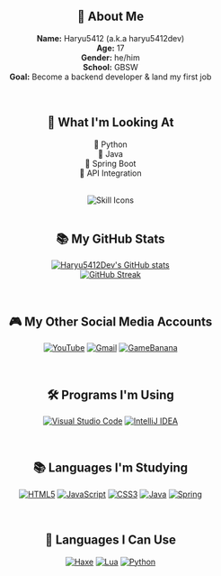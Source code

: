 <div align="center">

## 👋 About Me

**Name:** Haryu5412 (a.k.a haryu5412dev)  
**Age:** 17  
**Gender:** he/him  
**School:** GBSW  
**Goal:** Become a backend developer & land my first job

<br/>

## 🧠 What I'm Looking At

🔹 Python  
🔹 Java  
🔹 Spring Boot  
🔹 API Integration  

<br/>

<div style="text-align: center;">
  <img src="https://skillicons.dev/icons?i=spring,java,py,lua,haxe,haxeflixel,vscode,visualstudio,idea" alt="Skill Icons" />
</div>

<br/>

## 📚 My GitHub Stats

[![Haryu5412Dev's GitHub stats](https://github-readme-stats.vercel.app/api?username=haryu5412dev&show_icons=true&theme=tokyonight)](https://github.com/anuraghazra/github-readme-stats)  
[![GitHub Streak](https://streak-stats.demolab.com?user=Haryu5412Dev&theme=python-dark&locale=en)](https://git.io/streak-stats)

<br/>

## 🎮 My Other Social Media Accounts

[![YouTube](https://img.shields.io/badge/YouTube-red?style=for-the-badge&logo=youtube&logoColor=white)](https://www.youtube.com/@Haryu5412)
[![Gmail](https://img.shields.io/badge/Gmail-EA4335?style=for-the-badge&logo=Gmail&logoColor=white)](mailto:rjw20081001@gmail.com)
[![GameBanana](https://img.shields.io/badge/GameBanana-3c1e00?style=for-the-badge&logo=gamebanana&logoColor=white)](https://gamebanana.com/members/2087282)

<br/>

## 🛠️ Programs I'm Using

[![Visual Studio Code](https://img.shields.io/badge/Visual%20Studio%20Code-007ACC?style=for-the-badge&logo=visualstudiocode&logoColor=white)](https://code.visualstudio.com/)
[![IntelliJ IDEA](https://img.shields.io/badge/IntelliJ-000000?style=for-the-badge&logo=intellijidea&logoColor=white)](https://www.jetbrains.com/idea/)

<br/>

## 📚 Languages I'm Studying

[![HTML5](https://img.shields.io/badge/HTML5-E34F26?style=for-the-badge&logo=html5&logoColor=white)](https://developer.mozilla.org/en-US/docs/Web/HTML)
[![JavaScript](https://img.shields.io/badge/JavaScript-F7DF1E?style=for-the-badge&logo=javascript&logoColor=black)](https://developer.mozilla.org/en-US/docs/Web/JavaScript)
[![CSS3](https://img.shields.io/badge/CSS3-1572B6?style=for-the-badge&logo=css3&logoColor=white)](https://developer.mozilla.org/en-US/docs/Web/CSS)
[![Java](https://img.shields.io/badge/Java-007396?style=for-the-badge&logo=java&logoColor=white)](https://www.oracle.com/java/)
[![Spring](https://img.shields.io/badge/Spring-6DB33F?style=for-the-badge&logo=spring&logoColor=white)](https://spring.io/)

<br/>

## 📘 Languages I Can Use

[![Haxe](https://img.shields.io/badge/Haxe-EE812F?style=for-the-badge&logo=haxe&logoColor=white)](https://haxe.org/)
[![Lua](https://img.shields.io/badge/Lua-2C2D72?style=for-the-badge&logo=lua&logoColor=white)](https://www.lua.org/)
[![Python](https://img.shields.io/badge/Python-3776AB?style=for-the-badge&logo=python&logoColor=white)](https://www.python.org/)

</div>
